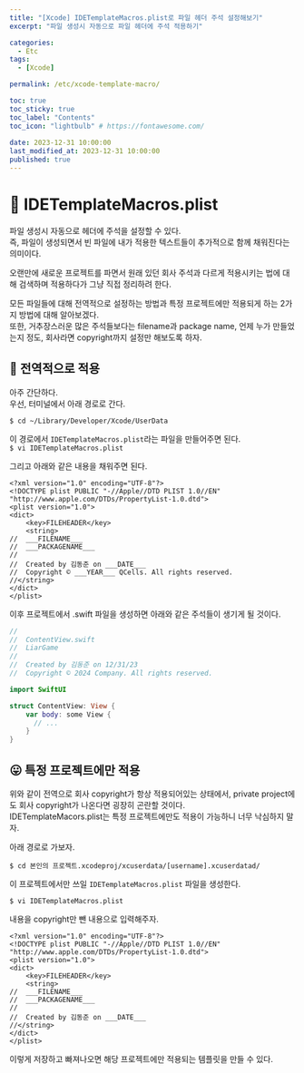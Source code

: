 ```yaml
---
title: "[Xcode] IDETemplateMacros.plist로 파일 헤더 주석 설정해보기"  
excerpt: "파일 생성시 자동으로 파일 헤더에 주석 적용하기"

categories:
  - Etc
tags:
  - [Xcode]

permalink: /etc/xcode-template-macro/

toc: true
toc_sticky: true
toc_label: "Contents"
toc_icon: "lightbulb" # https://fontawesome.com/
 
date: 2023-12-31 10:00:00
last_modified_at: 2023-12-31 10:00:00
published: true
---  
```


# 🗿 IDETemplateMacros.plist  

파일 생성시 자동으로 헤더에 주석을 설정할 수 있다.  
즉, 파일이 생성되면서 빈 파일에 내가 적용한 텍스트들이 추가적으로 함께 채워진다는 의미이다.  

오랜만에 새로운 프로젝트를 파면서 원래 있던 회사 주석과 다르게 적용시키는 법에 대해 검색하며 적용하다가 그냥 직접 정리하려 한다.  

모든 파일들에 대해 전역적으로 설정하는 방법과 특정 프로젝트에만 적용되게 하는 2가지 방법에 대해 알아보겠다.  
또한, 거추장스러운 많은 주석들보다는 filename과 package name, 언제 누가 만들었는지 정도, 회사라면 copyright까지 설정만 해보도록 하자.  

## 📖 전역적으로 적용

아주 간단하다.  
우선, 터미널에서 아래 경로로 간다.  

`$ cd ~/Library/Developer/Xcode/UserData`  

이 경로에서 `IDETemplateMacros.plist`라는 파일을 만들어주면 된다.  
`$ vi IDETemplateMacros.plist`  

그리고 아래와 같은 내용을 채워주면 된다.  

```plist
<?xml version="1.0" encoding="UTF-8"?>
<!DOCTYPE plist PUBLIC "-//Apple//DTD PLIST 1.0//EN" "http://www.apple.com/DTDs/PropertyList-1.0.dtd">
<plist version="1.0">
<dict>
    <key>FILEHEADER</key>
    <string>
//  ___FILENAME___
//  ___PACKAGENAME___
//
//  Created by 김동준 on ___DATE___
//  Copyright © ___YEAR___ QCells. All rights reserved.
//</string>
</dict>
</plist>
```  

이후 프로젝트에서 .swift 파일을 생성하면 아래와 같은 주석들이 생기게 될 것이다.  

```swift
//
//  ContentView.swift
//  LiarGame
//
//  Created by 김동준 on 12/31/23
//  Copyright © 2024 Company. All rights reserved.

import SwiftUI

struct ContentView: View {
    var body: some View {
      // ...
    }
}
```  

## 😛 특정 프로젝트에만 적용

위와 같이 전역으로 회사 copyright가 항상 적용되어있는 상태에서, private project에도 회사 copyright가 나온다면 굉장히 곤란할 것이다.  
IDETemplateMacors.plist는 특정 프로젝트에만도 적용이 가능하니 너무 낙심하지 말자.  

아래 경로로 가보자.  

`$ cd 본인의 프로젝트.xcodeproj/xcuserdata/[username].xcuserdatad/`  

이 프로젝트에서만 쓰일 `IDETemplateMacros.plist` 파일을 생성한다.  

`$ vi IDETemplateMacros.plist`  

내용을 copyright만 뺀 내용으로 입력해주자.  

```plist
<?xml version="1.0" encoding="UTF-8"?>
<!DOCTYPE plist PUBLIC "-//Apple//DTD PLIST 1.0//EN" "http://www.apple.com/DTDs/PropertyList-1.0.dtd">
<plist version="1.0">
<dict>
    <key>FILEHEADER</key>
    <string>
//  ___FILENAME___
//  ___PACKAGENAME___
//
//  Created by 김동준 on ___DATE___
//</string>
</dict>
</plist>
```  

이렇게 저장하고 빠져나오면 해당 프로젝트에만 적용되는 템플릿을 만들 수 있다.  
